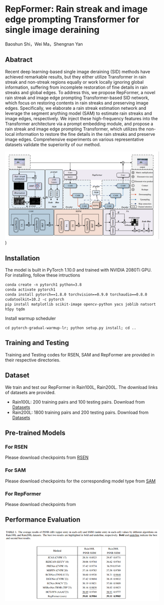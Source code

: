 # RepFormer: Rain streak and image edge prompting Transformer for single image deraining
Baoshun Shi，Wei Ma，Shengnan Yan
## Abatract
Recent deep learning-based single image deraining (SID) methods have achieved remarkable results, but they either utilize Transformer in rain streak and non-streak regions equally or work locally ignoring global information, suffering from incomplete restoration of fine details in rain streaks and global edges. To address this, we propose RepFormer, a novel rain streak and image edge prompting Transformer-based SID network, which focus on restoring contents in rain streaks and preserving image edges. Specifically, we elaborate a rain streak estimation network and leverage the segment anything model (SAM) to estimate rain streaks and image edges, respectively. We inject these high-frequency features into the Transformer architecture via a prompt embedding module, and propose a rain streak and image edge prompting Transformer, which utilizes the non-local information to restore the fine details in the rain streaks and preserve image edges. Comprehensive experiments on various representative datasets validate the superiority of our method.

![image name](https://github.com/shibaoshun/RepFormer/blob/4ceb46455db4b24fa1f99075d01ca9832735e31e/figs/RepFormer.png))
## Installation
The model is built in PyTorch 1.10.0 and  trained with NVIDIA 2080Ti GPU.
For installing, follow these intructions
```
conda create -n pytorch1 python=3.8
conda activate pytorch1
conda install pytorch==1.8.0 torchvision==0.9.0 torchaudio==0.8.0 cudatoolkit=10.2 -c pytorch
pip install matplotlib scikit-image opencv-python yacs joblib natsort h5py tqdm
```
Install warmup scheduler
```
cd pytorch-gradual-warmup-lr; python setup.py install; cd ..
```
## Training and Testing
Training and Testing codes for RSEN, SAM and RepFormer are provided in their respective directories.
## Dataset
We train and test our RepFormer in Rain100L, Rain200L. The download links of datasets are provided.
+ Rain100L: 200 training pairs and 100 testing pairs. Download from [Datasets](https://pan.baidu.com/s/16n5hKHkr2rKlz2kBlI5JSQ?pwd=wxdm)
+ Rain200L: 1800 training pairs and 200 testing pairs. Download from [Datasets](https://pan.baidu.com/s/16n5hKHkr2rKlz2kBlI5JSQ?pwd=wxdm)
## Pre-trained Models
### For RSEN
Please download checkpoints from [RSEN](https://pan.baidu.com/s/1VyZRqqfCUSZm5zilCIlw9g?pwd=edij)
### For SAM
Please download checkpoints  for the corresponding model type from [SAM](https://github.com/facebookresearch/segment-anything?tab=readme-ov-file#model-checkpoints)
### For RepFormer
Please download checkpoints from


## Performance Evaluation 
![](https://github.com/shibaoshun/RepFormer/blob/0e2289d99eabae13d9fbffb19758190d5d3d9984/figs/results.png)
![]()
